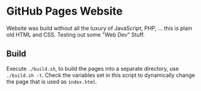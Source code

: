 # GitHub Pages Website

Website was build without all the luxury of JavaScript, PHP, ... this is plain old HTML and CSS. Testing out some "Web Dev" Stuff.

## Build

Execute `./build.sh`, to build the pages into a separate directory, use `./build.sh -t`.
Check the variables set in this script to dynamically change the page that is used as `index.html`.
